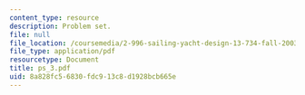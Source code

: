 ```yaml
---
content_type: resource
description: Problem set.
file: null
file_location: /coursemedia/2-996-sailing-yacht-design-13-734-fall-2003/8a828fc56830fdc913c8d1928bcb665e_ps_3.pdf
file_type: application/pdf
resourcetype: Document
title: ps_3.pdf
uid: 8a828fc5-6830-fdc9-13c8-d1928bcb665e
---
```

